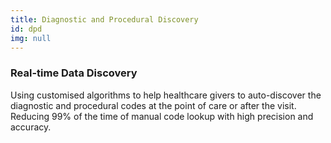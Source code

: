 ```yaml
---
title: Diagnostic and Procedural Discovery
id: dpd
img: null
---
```


### Real-time Data Discovery

Using customised algorithms to help healthcare givers to auto-discover the diagnostic and procedural codes at the point of care or after the visit. Reducing 99% of the time of manual code lookup with high precision and accuracy.